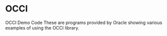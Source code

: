 # OCCI
OCCI Demo Code
These are programs provided by Oracle showing various examples of using the OCCI library.
